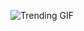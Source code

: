 
<!-- GIF_SECTION -->
![Trending GIF](https://media4.giphy.com/media/v1.Y2lkPThiYjIxNzcybWtnNHNrbWxhaTR5b2gwb2VjcmR1Y2prcGdqZzc4cTUxbzd5ZTlxdCZlcD12MV9naWZzX3NlYXJjaCZjdD1n/7erBV7JsTvPuU/giphy.gif)
<!-- END_GIF_SECTION -->
